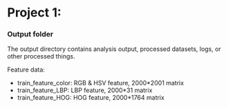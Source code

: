 # Project 1: 
### Output folder

The output directory contains analysis output, processed datasets, logs, or other processed things.

Feature data:
+ train_feature_color: RGB & HSV feature, 2000*2001 matrix
+ train_feature_LBP: LBP feature, 2000*31 matrix
+ train_feature_HOG: HOG feature, 2000*1764 matrix